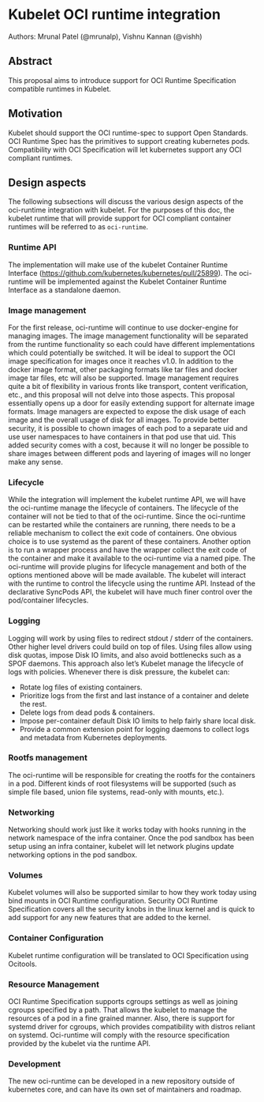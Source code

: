 Kubelet OCI runtime integration
===========================================================
Authors: Mrunal Patel (@mrunalp), Vishnu Kannan (@vishh)

## Abstract
This proposal aims to introduce support for OCI Runtime Specification compatible runtimes in Kubelet.

## Motivation
Kubelet should support the OCI runtime-spec to support Open Standards. OCI Runtime Spec has the primitives to support
creating kubernetes pods. Compatibility with OCI Specification will let kubernetes support any OCI compliant runtimes.

## Design aspects
The following subsections will discuss the various design aspects of the oci-runtime integration with kubelet. For the
purposes of this doc, the kubelet runtime that will provide support for OCI compliant container runtimes will be
referred to as `oci-runtime`.

### Runtime API
The implementation will make use of the kubelet Container Runtime Interface
(https://github.com/kubernetes/kubernetes/pull/25899). The oci-runtime will be implemented against the Kubelet Container
Runtime Interface as a standalone daemon.

### Image management
For the first release, oci-runtime will continue to use docker-engine for managing images.  The image management
functionality will be separated from the runtime functionality so each could have different implementations which could
potentially be switched.  It will be ideal to support the OCI image specification for images once it reaches v1.0. In
addition to the docker image format, other packaging formats like tar files and docker image tar files, etc will also be
supported. Image management requires quite a bit of flexibility in various fronts like transport, content verification,
etc., and this proposal will not delve into those aspects. This proposal essentially opens up a door for easily
extending support for alternate image formats.  Image managers are expected to expose the disk usage of each image and
the overall usage of disk for all images.  To provide better security, it is possible to chown images of each pod to a
separate uid and use user namespaces to have containers in that pod use that uid. This added security comes with a cost,
because it will no longer be possible to share images between different pods and layering of images will no longer make
any sense. 

### Lifecycle
While the integration will implement the kubelet runtime API, we will have the oci-runtime manage the lifecycle of
containers. The lifecycle of the container will not be tied to that of the oci-runtime.  Since the oci-runtime can be
restarted while the containers are running, there needs to be a reliable mechanism to collect the exit code of
containers.  One obvious choice is to use systemd as the parent of these containers.  Another option is to run a wrapper
process and have the wrapper collect the exit code of the container and make it available to the oci-runtime via a named
pipe.  The oci-runtime will provide plugins for lifecycle management and both of the options mentioned above will be
made available.  The kubelet will interact with the runtime to control the lifecycle using the runtime API. Instead of
the declarative SyncPods API, the kubelet will have much finer control over the pod/container lifecycles. 

### Logging
Logging will work by using files to redirect stdout / stderr of the containers. Other higher level drivers could build
on top of files. Using files allow using disk quotas, impose Disk IO limits, and also avoid bottlenecks such as a SPOF
daemons. This approach also let’s Kubelet manage the lifecycle of logs with policies. Whenever there is disk pressure,
the kubelet can:
- Rotate log files of existing containers.
- Prioritize logs from the first and last instance of a container and delete the rest.
- Delete logs from dead pods & containers.
- Impose per-container default Disk IO limits to help fairly share local disk.
- Provide a common extension point for logging daemons to collect logs and metadata from Kubernetes deployments.

### Rootfs management
The oci-runtime will be responsible for creating the rootfs for the containers in a pod. Different kinds of root
filesystems will be supported (such as simple file based, union file systems, read-only with mounts, etc.).

### Networking
Networking should work just like it works today with hooks running in the network namespace of the infra container. Once
the pod sandbox has been setup using an infra container, kubelet will let network plugins update networking options in
the pod sandbox.

### Volumes
Kubelet volumes will also be supported similar to how they work today using bind mounts in OCI Runtime configuration.
Security OCI Runtime Specification covers all the security knobs in the linux kernel and is quick to add support for any
new features that are added to the kernel.

### Container Configuration
Kubelet runtime configuration will be translated to OCI Specification using Ocitools.

### Resource Management
OCI Runtime Specification supports cgroups settings as well as joining cgroups specified by a path. That allows the
kubelet to manage the resources of a pod in a fine grained manner.  Also, there is support for systemd driver for
cgroups, which provides compatibility with distros reliant on systemd. Oci-runtime will comply with the resource
specification provided by the kubelet via the runtime API.

### Development
The new oci-runtime can be developed in a new repository outside of kubernetes core, and can have its own set of
maintainers and roadmap.

